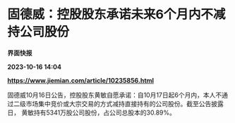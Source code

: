 # 固德威：控股股东承诺未来6个月内不减持公司股份
**界面快报**

**2023-10-16 14:04**

**https://www.jiemian.com/article/10235856.html**

固德威10月16日公告，控股股东黄敏自愿承诺：自10月17日起6个月内，本人不通过二级市场集中竞价或大宗交易的方式减持直接持有的公司股份。截至公告披露日， 黄敏持有5341万股公司股份，占公司总股本的30.89%。